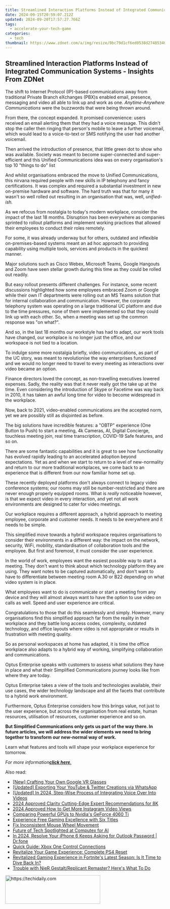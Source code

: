 ```yaml
---
title: Streamlined Interaction Platforms Instead of Integrated Communication Systems - Insights From ZDNet
date: 2024-09-15T20:59:07.212Z
updated: 2024-09-20T17:57:27.766Z
tags:
  - accelerate-your-tech-game
categories:
  - tech
thumbnail: https://www.zdnet.com/a/img/resize/9bc79d1cf6ed0538d274853407db66f2b06d39b1/2021/08/14/5ac07184-992d-4086-b0b4-a5fb4b73d7ac/shutterstock-1686419383.jpg?width=170&height=128&fit=crop&auto=webp
---
```


## Streamlined Interaction Platforms Instead of Integrated Communication Systems - Insights From ZDNet

The shift to Internet Protocol (IP)-based communications away from traditional Private Branch eXchanges (PBX)s enabled email, presence, messaging and video all able to link up and work as one. _Anytime-Anywhere Communications_ were the buzzwords that were being thrown around.

From there, the concept expanded. It promised convenience: users received an email alerting them that they had a voice message. This didn't stop the caller then ringing that person's mobile to leave a further voicemail, which would lead to a voice-to-text or SMS notifying the user had another voicemail. 

Then arrived the introduction of presence, that little green dot to show who was available. Society was meant to become super-connected and super-efficient and this Unified Communications idea was on every organisation's top 10 "things to do" list

And whilst organisations embraced the move to Unified Communications, this nirvana required people with new skills in IP telephony and fancy certifications. It was complex and required a substantial investment in new on-premise hardware and software. The hard truth was that for many it wasn't so well rolled out resulting in an organisation that was, well, _unified-ish._

As we refocus from nostalgia to today's modern workplace, consider the impact of the last 18 months. Disruption has been everywhere as companies sprinted to rollout platforms and implement working practices that allowed their employees to conduct their roles remotely. 

For some, it was already underway but for others, outdated and inflexible on-premises-based systems meant an ad hoc approach to providing capability using multiple tools, services and products in the quickest manner. 

Major solutions such as Cisco Webex, Microsoft Teams, Google Hangouts and Zoom have seen stellar growth during this time as they could be rolled out readily. 

But easy rollout presents different challenges. For instance, some recent discussions highlighted how some employees embraced Zoom or Google while their own IT departments were rolling out an MS Teams solution that for internal collaboration and communication. However, the corporate telephony system was operating on a large traditional UC platform and due to the time pressures, none of them were implemented so that they could link up with each other. So, when a meeting was set up the common response was "on what?". 

And so, in the last 18 months our workstyle has had to adapt, our work tools have changed, our workplace is no longer just the office, and our workspace is not tied to a location.

To indulge some more nostalgia briefly, video communications, as part of the UC story, was meant to revolutionise the way enterprises functioned and we would no longer need to travel to every meeting as interactions over video became an option. 

Finance directors loved the concept, as non-travelling executives lowered expenses. Sadly, the reality was that it never really got the take up at the time. Even considering the introduction of Skype or Facetime was way back in 2010, it has taken an awful long time for video to become widespread in the workplace.

Now, back to 2021, video-enabled communications are the accepted norm, yet we are possibly still as disjointed as before. 

The big solutions have incredible features: a "OBTP" experience (One Button to Push) to start a meeting, 4k Cameras, AI, Digital Concierge, touchless meeting join, real time transcription, COVID-19 Safe features, and so on. 

There are some fantastic capabilities and it is great to see how functionality has evolved rapidly leading to an accelerated adoption beyond expectations. Yet as and when we start to return to a level of new-normality and return to our more traditional workplaces, we come back to an experience that is different from our now familiar home set up. 

These recently deployed platforms don't always connect to legacy video conference systems; our rooms may still be number-restricted and there are never enough properly equipped rooms. What is _really_ noticeable however, is that we expect video in every interaction, and yet not all work environments are designed to cater for video meetings. 

Our workplace requires a different approach, a hybrid approach to meeting employee, corporate and customer needs. It needs to be everywhere and it needs to be simple.

This simplified move towards a hybrid workspace requires organisations to consider their environments in a different way: the impact on the network, security, WiFi, mobility, standardisation of collaboration tools and the employee. But first and foremost, it must consider the user experience. 

In the world of work, employees want the easiest possible way to start a meeting. They don't want to think about which technology platform they are using. They want notes to be captured automatically, and don't want to have to differentiate between meeting room A.30 or B22 depending on what video system is in place. 

What employees want to do is communicate or start a meeting from any device and they will almost always want to have the option to use video on calls as well. Speed and user experience are critical. 

Congratulations to those that do this seamlessly and simply. However, many organisations find this simplified approach far from the reality in their workplace and they battle long access codes, complexity, outdated technology, and office layouts where video is not appropriate or results in frustration with meeting quality.

So as personal workspaces at home has adapted, it is time the office workplace also adapts to a hybrid way of working, simplifying collaboration and communications. 

Optus Enterprise speaks with customers to assess what solutions they have in place and what their Simplified Communications journey looks like from where they are today. 

Optus Enterprise takes a view of the tools and technologies available, their use cases, the wider technology landscape and all the facets that contribute to a hybrid work environment. 

Furthermore, Optus Enterprise considers how this brings value, not just to the user experience, but across the organisation from real estate, human resources, utilisation of resources, customer experience and so on. 

**But Simplified Communications only gets us part of the way there. In future articles, we will address the wider elements we need to bring together to transform our new-normal way of work.** 

Learn what features and tools will shape your workplace experience for tomorrow. 

_For more information[**click here**.](https://nam02.safelinks.protection.outlook.com/?url=https%3A%2F%2Fwww.optus.com.au%2Fenterprise%2Fmobility%2Funified-communications%2Foptus-cloud-calling&data=04%7C01%7Cnmistretta%40redventures.com%7C035a448e71954e88564508d96305c84c%7C4289d6102cfd46218c9644a1518ddb0a%7C0%7C0%7C637649698778183020%7CUnknown%7CTWFpbGZsb3d8eyJWIjoiMC4wLjAwMDAiLCJQIjoiV2luMzIiLCJBTiI6Ik1haWwiLCJXVCI6Mn0%3D%7C1000&sdata=W1YpOwJW91QDKT4v9nm4wpJ1dLJ9A0jj%2Fp3J3VcKPtI%3D&reserved=0)_

<ins class="adsbygoogle"
     style="display:block"
     data-ad-format="autorelaxed"
     data-ad-client="ca-pub-7571918770474297"
     data-ad-slot="1223367746"></ins>

<ins class="adsbygoogle"
     style="display:block"
     data-ad-client="ca-pub-7571918770474297"
     data-ad-slot="8358498916"
     data-ad-format="auto"
     data-full-width-responsive="true"></ins>

<span class="atpl-alsoreadstyle">Also read:</span>
<div><ul>
<li><a href="https://extra-lessons.techidaily.com/new-crafting-your-own-google-vr-glasses/"><u>[New] Crafting Your Own Google VR Glasses</u></a></li>
<li><a href="https://twitter-videos.techidaily.com/updated-exporting-your-youtube-and-twitter-creations-via-whatsapp/"><u>[Updated] Exporting Your YouTube & Twitter Creations via WhatsApp</u></a></li>
<li><a href="https://screen-video-capture.techidaily.com/updated-in-2024-step-wise-process-of-integrating-voice-over-into-videos/"><u>[Updated] In 2024, Step-Wise Process of Integrating Voice Over Into Videos</u></a></li>
<li><a href="https://fox-glue.techidaily.com/2024-approved-clarity-cutting-edge-expert-recommendations-for-8k/"><u>2024 Approved Clarity Cutting-Edge Expert Recommendations for 8K</u></a></li>
<li><a href="https://instagram-video-recordings.techidaily.com/2024-approved-how-to-get-more-instagram-video-views/"><u>2024 Approved How to Get More Instagram Video Views</u></a></li>
<li><a href="https://games-able.techidaily.com/comparing-powerful-gpus-to-nvidias-geforce-4060-ti/"><u>Comparing Powerful GPUs to Nvidia's GeForce 4060 Ti</u></a></li>
<li><a href="https://games-able.techidaily.com/experience-free-gaming-excellence-with-six-titles/"><u>Experience Free Gaming Excellence with Six Titles</u></a></li>
<li><a href="https://games-able.techidaily.com/fix-inconsistent-mouse-wheel-movement/"><u>Fix Inconsistent Mouse Wheel Movement</u></a></li>
<li><a href="https://games-able.techidaily.com/future-of-tech-spotlighted-at-computex-for-ai/"><u>Future of Tech Spotlighted at Computex for AI</u></a></li>
<li><a href="https://iphone-unlock.techidaily.com/in-2024-resolve-your-iphone-6-keeps-asking-for-outlook-password-drfone-by-drfone-ios/"><u>In 2024, Resolve Your iPhone 6 Keeps Asking for Outlook Password | Dr.fone</u></a></li>
<li><a href="https://games-able.techidaily.com/quick-guide-xbox-one-control-connections/"><u>Quick Guide: Xbox One Control Connections</u></a></li>
<li><a href="https://games-able.techidaily.com/revitalize-your-game-experience-complete-ps4-reset/"><u>Revitalize Your Game Experience: Complete PS4 Reset</u></a></li>
<li><a href="https://buynow-tips.techidaily.com/revitalized-gaming-experience-in-fortnites-latest-season-is-it-time-to-dive-back-in/"><u>Revitalized Gaming Experience in Fortnite's Latest Season: Is It Time to Dive Back In?</u></a></li>
<li><a href="https://program-issues.techidaily.com/trouble-with-nier-gestaltreplicant-remaster-heres-what-to-do/"><u>Trouble with NieR Gestalt/Replicant Remaster? Here's What To Do</u></a></li>
</ul></div>

<!-- affiliate ads begin -->
<a href="https://sentrypc.7eer.net/c/5597632/398449/3022" target="_top" id="398449">
  <img src="//a.impactradius-go.com/display-ad/3022-398449" border="0" alt="https://techidaily.com" width="300" height="90"/>
</a>
<img height="0" width="0" src="https://sentrypc.7eer.net/i/5597632/398449/3022" style="position:absolute;visibility:hidden;" border="0" />
<!-- affiliate ads end -->

